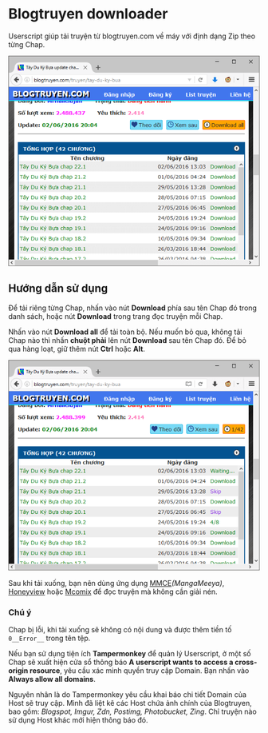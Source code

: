 # Blogtruyen downloader

Userscript giúp tải truyện từ blogtruyen.com về máy với định dạng Zip theo từng Chap.

![Blogtruyen downloader](screenshot/blogtruyen.png)

## Hướng dẫn sử dụng

Để tải riêng từng Chap, nhấn vào nút **Download** phía sau tên Chap đó trong danh sách, hoặc nút **Download** trong trang đọc truyện mỗi Chap.

Nhấn vào nút **Download all** để tải toàn bộ. Nếu muốn bỏ qua, không tải Chap nào thì nhấn **chuột phải** lên nút **Download** sau tên Chap đó. Để bỏ qua hàng loạt, giữ thêm nút **Ctrl** hoặc **Alt**.

![Blogtruyen downloader](screenshot/downloading.png)

Sau khi tải xuống, bạn nên dùng ứng dụng [MMCE](http://www.softpedia.com/get/Others/Home-Education/MMCE.shtml)*(MangaMeeya)*, [Honeyview](https://www.bandisoft.com/honeyview/vn/) hoặc [Mcomix](https://sourceforge.net/projects/mcomix/) để đọc truyện mà không cần giải nén.

### Chú ý

Chap bị lỗi, khi tải xuống sẽ không có nội dung và được thêm tiền tố `0__Error__` trong tên tệp.

Nếu bạn sử dụng tiện ích **Tampermonkey** để quản lý Userscript, ở một số Chap sẽ xuất hiện cửa sổ thông báo **A userscript wants to access a cross-origin resource**, yêu cầu xác minh quyền truy cập Domain. Bạn nhấn vào **Always allow all domains**.

Nguyên nhân là do Tampermonkey yêu cầu khai báo chi tiết Domain của Host sẽ truy cập. Mình đã liệt kê các Host chứa ảnh chính của Blogtruyen, bao gồm: *Blogspot, Imgur, Zdn, Postimg, Photobucket, Zing*. Chỉ truyện nào sử dụng Host khác mới hiện thông báo đó.
